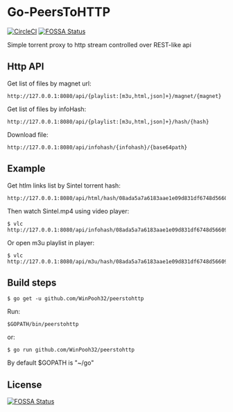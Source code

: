 # Go-PeersToHTTP
[![CircleCI](https://circleci.com/gh/WinPooh32/peerstohttp.svg?style=svg)](https://circleci.com/gh/WinPooh32/peerstohttp) [![FOSSA Status](https://app.fossa.io/api/projects/git%2Bgithub.com%2FWinPooh32%2Fpeerstohttp.svg?type=shield)](https://app.fossa.io/projects/git%2Bgithub.com%2FWinPooh32%2Fpeerstohttp?ref=badge_shield)

Simple torrent proxy to http stream controlled over REST-like api

## Http API
Get list of files by magnet url:
```
http://127.0.0.1:8080/api/{playlist:[m3u,html,json]+}/magnet/{magnet}
```

Get list of files by infoHash:
```
http://127.0.0.1:8080/api/{playlist:[m3u,html,json]+}/hash/{hash}
```

Download file:
```
http://127.0.0.1:8080/api/infohash/{infohash}/{base64path}
```

## Example
Get htlm links list by Sintel torrent hash:
```
http://127.0.0.1:8080/api/html/hash/08ada5a7a6183aae1e09d831df6748d566095a10
```

Then watch Sintel.mp4 using video player:
```
$ vlc http://127.0.0.1:8080/api/infohash/08ada5a7a6183aae1e09d831df6748d566095a10/U2ludGVsLm1wNA==
```

Or open m3u playlist in player:
```
$ vlc http://127.0.0.1:8080/api/m3u/hash/08ada5a7a6183aae1e09d831df6748d566095a10
```

## Build steps
```
$ go get -u github.com/WinPooh32/peerstohttp
```
Run:
```
$GOPATH/bin/peerstohttp
```
or:
```
$ go run github.com/WinPooh32/peerstohttp
```
By default $GOPATH is "~/go"

## License
[![FOSSA Status](https://app.fossa.io/api/projects/git%2Bgithub.com%2FWinPooh32%2Fpeerstohttp.svg?type=large)](https://app.fossa.io/projects/git%2Bgithub.com%2FWinPooh32%2Fpeerstohttp?ref=badge_large)
